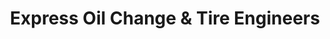 ---
title: "Express Oil Change & Tire Engineers"
url: /pflugerville/express-oil-change-and-tire-engineers/
shop: tyres
---